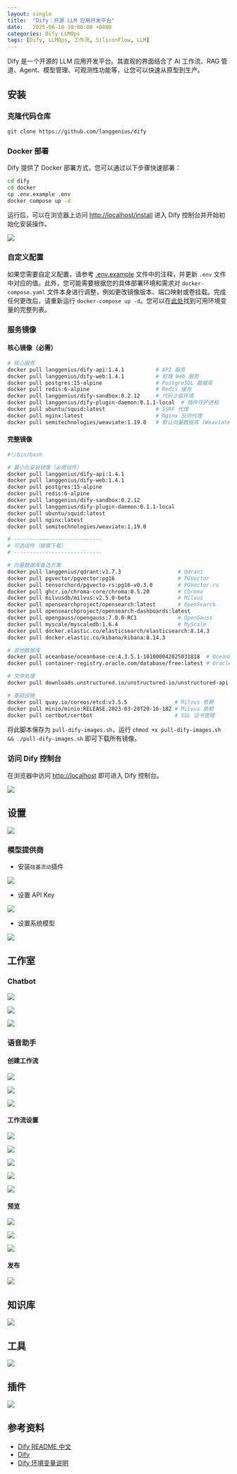 ```yaml
---
layout: single
title:  "Dify：开源 LLM 应用开发平台"
date:   2025-06-10 10:00:00 +0800
categories: Dify LLMOps
tags: [Dify, LLMOps, 工作流, SiliconFlow, LLM]
---
```


Dify 是一个开源的 LLM 应用开发平台。其直观的界面结合了 AI 工作流、RAG 管道、Agent、模型管理、可观测性功能等，让您可以快速从原型到生产。

<!--more-->

## 安装

### 克隆代码仓库
```bash
git clone https://github.com/langgenius/dify
```

### Docker 部署

Dify 提供了 Docker 部署方式，您可以通过以下步骤快速部署：

```bash
cd dify
cd docker
cp .env.example .env
docker compose up -d
```

运行后，可以在浏览器上访问 [http://localhost/install](http://localhost/install) 进入 Dify 控制台并开始初始化安装操作。

![](/images/2025/Dify/install.png)

### 自定义配置

如果您需要自定义配置，请参考 [.env.example](docker/.env.example) 文件中的注释，并更新 `.env` 文件中对应的值。此外，您可能需要根据您的具体部署环境和需求对 `docker-compose.yaml` 文件本身进行调整，例如更改镜像版本、端口映射或卷挂载。完成任何更改后，请重新运行 `docker-compose up -d`。您可以在[此处](https://docs.dify.ai/getting-started/install-self-hosted/environments)找到可用环境变量的完整列表。

### 服务镜像

#### 核心镜像（必需）

```bash
# 核心服务
docker pull langgenius/dify-api:1.4.1          # API 服务
docker pull langgenius/dify-web:1.4.1          # 前端 Web 服务
docker pull postgres:15-alpine                 # PostgreSQL 数据库
docker pull redis:6-alpine                     # Redis 缓存
docker pull langgenius/dify-sandbox:0.2.12     # 代码沙盒环境
docker pull langgenius/dify-plugin-daemon:0.1.1-local  # 插件守护进程
docker pull ubuntu/squid:latest                # SSRF 代理
docker pull nginx:latest                       # Nginx 反向代理
docker pull semitechnologies/weaviate:1.19.0   # 默认向量数据库 (Weaviate)
```

#### 完整镜像

```bash
#!/bin/bash

# 最小化安装镜像（必需组件）
docker pull langgenius/dify-api:1.4.1
docker pull langgenius/dify-web:1.4.1
docker pull postgres:15-alpine
docker pull redis:6-alpine
docker pull langgenius/dify-sandbox:0.2.12
docker pull langgenius/dify-plugin-daemon:0.1.1-local
docker pull ubuntu/squid:latest
docker pull nginx:latest
docker pull semitechnologies/weaviate:1.19.0

# ----------------------------
# 可选组件（按需下载）
# ----------------------------

# 向量数据库备选方案
docker pull langgenius/qdrant:v1.7.3                  # Qdrant
docker pull pgvector/pgvector:pg16                    # PGVector
docker pull tensorchord/pgvecto-rs:pg16-v0.3.0        # PGVector.rs
docker pull ghcr.io/chroma-core/chroma:0.5.20         # Chroma
docker pull milvusdb/milvus:v2.5.0-beta               # Milvus
docker pull opensearchproject/opensearch:latest       # OpenSearch
docker pull opensearchproject/opensearch-dashboards:latest
docker pull opengauss/opengauss:7.0.0-RC1             # OpenGauss
docker pull myscale/myscaledb:1.6.4                   # MyScale
docker pull docker.elastic.co/elasticsearch/elasticsearch:8.14.3
docker pull docker.elastic.co/kibana/kibana:8.14.3

# 其他数据库
docker pull oceanbase/oceanbase-ce:4.3.5.1-101000042025031818  # OceanBase
docker pull container-registry.oracle.com/database/free:latest # Oracle

# 文件处理
docker pull downloads.unstructured.io/unstructured-io/unstructured-api:latest  # Unstructured

# 基础设施
docker pull quay.io/coreos/etcd:v3.5.5               # Milvus 依赖
docker pull minio/minio:RELEASE.2023-03-20T20-16-18Z # Milvus 依赖
docker pull certbot/certbot                          # SSL 证书管理
```

将此脚本保存为 `pull-dify-images.sh`，运行 `chmod +x pull-dify-images.sh && ./pull-dify-images.sh` 即可下载所有镜像。

### 访问 Dify 控制台

在浏览器中访问 [http://localhost](http://localhost) 即可进入 Dify 控制台。

![](/images/2025/Dify/workspace.png)


## 设置

![](/images/2025/Dify/setting.png)

### 模型提供商

- 安装`硅基流动`插件

![](/images/2025/Dify/setting-model-provider-siliconflow.png)

- 设置 API Key

![](/images/2025/Dify/setting-model-provider-siliconflow-apikey.png)

- 设置系统模型

![](/images/2025/Dify/setting-model-provider-system-model-setting.png)


## 工作室

### Chatbot

![](/images/2025/Dify/chatbot-create.png)

![](/images/2025/Dify/chatbot-setting.png)

![](/images/2025/Dify/chatbot-preview.png)

### 语音助手

#### 创建工作流
![](/images/2025/Dify/SpeechAssistant-create.png)

![](/images/2025/Dify/SpeechAssistant-workflow.png)

![](/images/2025/Dify/SpeechAssistant-setting.png)

#### 工作流设置

![](/images/2025/Dify/SpeechAssistant-workflow-1-start-setting.png)

![](/images/2025/Dify/SpeechAssistant-workflow-2-SpeechToText-setting.png)

![](/images/2025/Dify/SpeechAssistant-workflow-3-LLM-setting.png)

![](/images/2025/Dify/SpeechAssistant-workflow-4-TextToSpeech-setting.png)

![](/images/2025/Dify/SpeechAssistant-workflow-5-end-setting.png)

#### 预览

![](/images/2025/Dify/SpeechAssistant-preview1.png)

![](/images/2025/Dify/SpeechAssistant-preview2.png)

![](/images/2025/Dify/SpeechAssistant-preview3.png)

#### 发布

![](/images/2025/Dify/SpeechAssistant-publish.png)


## 知识库

![](/images/2025/Dify/KnowledgeBase.png)

## 工具

![](/images/2025/Dify/tools.png)

## 插件

![](/images/2025/Dify/plugins.png)


## 参考资料
- [Dify README 中文](https://github.com/langgenius/dify/blob/main/README_CN.md)
- [Dify](https://docs.dify.ai/zh-hans/introduction)
- [Dify 环境变量说明](https://docs.dify.ai/zh-hans/getting-started/install-self-hosted/environments)
